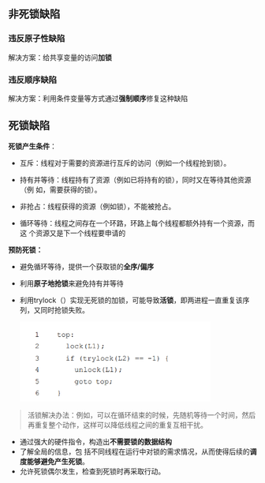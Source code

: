 ## 非死锁缺陷

### 违反原子性缺陷

解决方案：给共享变量的访问**加锁**

### 违反顺序缺陷

解决方案：利用条件变量等方式通过**强制顺序**修复这种缺陷

## 死锁缺陷

**死锁产生条件**：

* 互斥：线程对于需要的资源进行互斥的访问（例如一个线程抢到锁）。 

* 持有并等待：线程持有了资源（例如已将持有的锁），同时又在等待其他资源（例 如，需要获得的锁）。 

* 非抢占：线程获得的资源（例如锁），不能被抢占。 

* 循环等待：线程之间存在一个环路，环路上每个线程都额外持有一个资源，而这 个资源又是下一个线程要申请的

**预防死锁：**

* 避免循环等待，提供一个获取锁的**全序/偏序**

* 利用**原子地抢锁**来避免持有并等待

* 利用trylock（）实现无死锁的加锁，可能导致**活锁**，即两进程一直重复该序列，又同时抢锁失败。

  <img src="./笔记图片/image-20220307203332038.png" alt="image-20220307203332038" style="zoom:67%;" />

> 活锁解决办法：例如，可以在循环结束的时候，先随机等待一个时间，然后再重复整个动作，这样可以降低线程之间的重复互相干扰。

* 通过强大的硬件指令，构造出**不需要锁的数据结构**
* 了解全局的信息，包 括不同线程在运行中对锁的需求情况，从而使得后续的**调度能够避免产生死锁**。
* 允许死锁偶尔发生，检查到死锁时再采取行动。